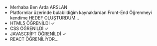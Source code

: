 - Merhaba Ben Arda ARSLAN
- Platformlar üzerinde bulabildiğim kaynaklardan Front-End Öğrenmeyi kendime HEDEF OLUŞTURDUM...
- HTML5 ÖĞRENİLDİ ✓
- CSS ÖĞRENİLDİ ✓
- JAVASCRİPT ÖĞRENİLDİ ✓
- REACT ÖĞRENİLİYOR...
